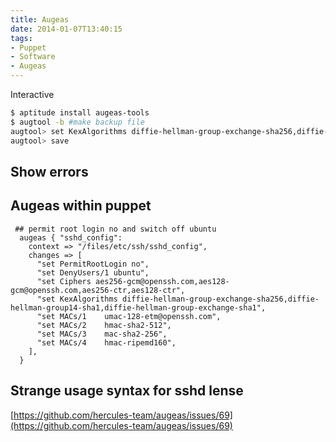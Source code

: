 ```yaml
---
title: Augeas
date: 2014-01-07T13:40:15
tags:
- Puppet
- Software
- Augeas
---
```


Interactive

``` bash
$ aptitude install augeas-tools
$ augtool -b #make backup file
augtool> set KexAlgorithms diffie-hellman-group-exchange-sha256,diffie-hellman-group14-sha1,diffie-hellman-group-exchange-sha1
augtool> save
```

## Show errors

## Augeas within puppet

``` puppet
 ## permit root login no and switch off ubuntu
  augeas { "sshd_config":
    context => "/files/etc/ssh/sshd_config",
    changes => [
      "set PermitRootLogin no",
      "set DenyUsers/1 ubuntu",
      "set Ciphers aes256-gcm@openssh.com,aes128-gcm@openssh.com,aes256-ctr,aes128-ctr",
      "set KexAlgorithms diffie-hellman-group-exchange-sha256,diffie-hellman-group14-sha1,diffie-hellman-group-exchange-sha1",
      "set MACs/1    umac-128-etm@openssh.com",
      "set MACs/2    hmac-sha2-512",
      "set MACs/3    mac-sha2-256",
      "set MACs/4    hmac-ripemd160",
    ],
  }
```

## Strange usage syntax for sshd lense

[https://github.com/hercules-team/augeas/issues/69](https://github.com/hercules-team/augeas/issues/69)
